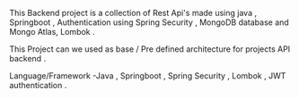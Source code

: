 This Backend project is a collection of Rest Api's made using java , Springboot ,
Authentication using Spring Security , MongoDB database and Mongo Atlas, Lombok . 

This Project can we used as base / Pre defined architecture for projects API backend .

Language/Framework  -Java , Springboot , Spring Security , Lombok , JWT authentication .
